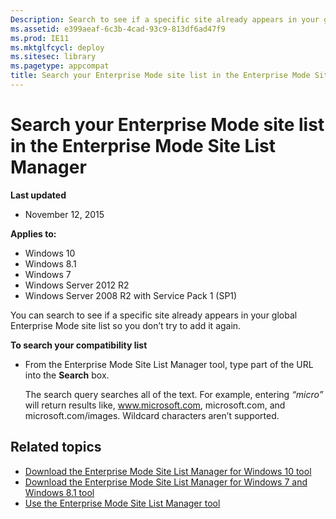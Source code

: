 ```yaml
---
Description: Search to see if a specific site already appears in your global Enterprise Mode site list.
ms.assetid: e399aeaf-6c3b-4cad-93c9-813df6ad47f9 
ms.prod: IE11
ms.mktglfcycl: deploy
ms.sitesec: library
ms.pagetype: appcompat
title: Search your Enterprise Mode site list in the Enterprise Mode Site List Manager (Internet Explorer 11 for IT Pros)
---
```


# Search your Enterprise Mode site list in the Enterprise Mode Site List Manager

**Last updated**

-   November 12, 2015

**Applies to:**

-   Windows 10
-   Windows 8.1
-   Windows 7
-   Windows Server 2012 R2
-   Windows Server 2008 R2 with Service Pack 1 (SP1)

You can search to see if a specific site already appears in your global Enterprise Mode site list so you don’t try to add it again.

**To search your compatibility list**

-   From the Enterprise Mode Site List Manager tool, type part of the URL into the **Search** box.<p>
The search query searches all of the text. For example, entering *“micro”* will return results like, www.microsoft.com, microsoft.com, and microsoft.com/images. Wildcard characters aren’t supported.

## Related topics
- [Download the Enterprise Mode Site List Manager for Windows 10 tool](http://go.microsoft.com/fwlink/p/?LinkId=716853)
- [Download the Enterprise Mode Site List Manager for Windows 7 and Windows 8.1 tool](http://go.microsoft.com/fwlink/p/?LinkID=394378)
- [Use the Enterprise Mode Site List Manager tool](use-the-enterprise-mode-site-list-manager-tool.md)
 

 



